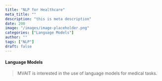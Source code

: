 ```yaml
---
title: "NLP for Healthcare"
meta_title: ""
description: "this is meta description"
date: 200
image: "/images/image-placeholder.png"
categories: ["Language Models"]
author: ""
tags: ["NLP"]
draft: false
---
```




#### Language Models

> MVAIT is interested in the use of language models for medical tasks.
